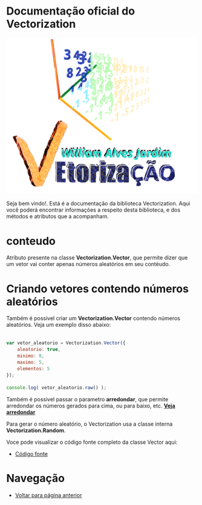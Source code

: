 # Documentação oficial do Vectorization
![Logo do projeto](https://github.com/WilliamJardim/Vectorization/blob/main/imagens/logo512x512.png)

Seja bem vindo!. Está é a documentação da biblioteca Vectorization.
Aqui você poderá encontrar informações a respeito desta biblioteca, e dos métodos e atributos que a acompanham.

# conteudo
Atributo presente na classe **Vectorization.Vector**, que permite dizer que um vetor vai conter apenas números aleatórios em seu contéudo.

# Criando vetores contendo números aleatórios
Também é possivel criar um **Vectorization.Vector** contendo números aleatórios.
Veja um exemplo disso abaixo:

```javascript

var vetor_aleatorio = Vectorization.Vector({ 
    aleatorio: true, 
    minimo: 0, 
    maximo: 5, 
    elementos: 5
});

console.log( vetor_aleatorio.raw() );

```

Também é possivel passar o parametro **arredondar**, que permite arredondar os números gerados para cima, ou para baixo, etc. **[Veja arredondar](arredondar.md)**

Para gerar o número aleatório, o Vectorization usa a classe interna **Vectorization.Random**.

Voce pode visualizar o código fonte completo da classe Vector aqui:
* [Código fonte](https://github.com/WilliamJardim/Vectorization/blob/main/src/Vector.js)

# Navegação
* [Voltar para página anterior](../page.md)